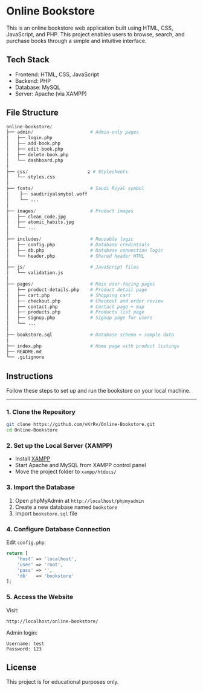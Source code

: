 # Online Bookstore

This is an online bookstore web application  built using HTML, CSS, JavaScript, and PHP. This project enables users to browse, search, and purchase books through a simple and intuitive interface.

## Tech Stack

- Frontend: HTML, CSS, JavaScript
- Backend: PHP
- Database: MySQL
- Server: Apache (via XAMPP)

## File Structure
```python
online-bookstore/
├── admin/                     # Admin-only pages
│   ├── login.php              
│   ├── add-book.php           
│   ├── edit-book.php          
│   ├── delete-book.php        
│   └── dashboard.php          
│
├── css/                      z # Stylesheets
│   └── styles.css             
│
├── fonts/                     # Saudi Riyal symbol
│    ├── saudiriyalsmybol.woff  
│    └── ...
│
├── images/                    # Product images
│   ├── clean_code.jpg
│   ├── atomic_habits.jpg
│   └── ...
│
├── includes/                  # Reusable logic
│   ├── config.php             # Database credintials
│   ├── db.php                 # Database connection logic
│   └── header.php             # Shared header HTML
│
├── js/                        # JavaScript files
│   └── validation.js                  
│
├── pages/                     # Main user-facing pages
│   ├── product-details.php    # Product detail page         
│   ├── cart.php               # Shopping cart
│   ├── checkout.php           # Checkout and order review
│   ├── contact.php            # Contact page + map
│   ├── products.php           # Products list page
│   ├── signup.php             # Signup page for users
│   └── ...
│             
├── bookstore.sql              # Database schema + sample data
│
├── index.php                  # Home page with product listings
├── README.md                  
└── .gitignore                 
```

## Instructions

Follow these steps to set up and run the bookstore on your local machine.

---

### 1. Clone the Repository 

```bash
git clone https://github.com/vKrRv/Online-Bookstore.git
cd Online-Bookstore
```

### 2. Set up the Local Server (XAMPP)
- Install  [XAMPP](https://www.apachefriends.org/)
- Start Apache and MySQL from XAMPP control panel
- Move the project folder to `xampp/htdocs/`

### 3. Import the Database
1. Open phpMyAdmin at `http://localhost/phpmyadmin`
2. Create a new database named `bookstore`
3. Import `bookstore.sql` file

### 4. Configure Database Connection 
Edit `config.php`:
```php
return [
    'host' => 'localhost',
    'user' => 'root',
    'pass' => '',
    'db'   => 'bookstore'
];
```

### 5. Access the Website
Visit:
```arduino
http://localhost/online-bookstore/
```
Admin login:
```text
Username: test
Password: 123
```


## License

This project is for educational purposes only.
